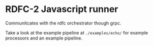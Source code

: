 # RDFC-2 Javascript runner

Communitcates with the rdfc orchestrator though grpc.

Take a look at the example pipeline at `./examples/echo/` for example processors and an example pipeline.
